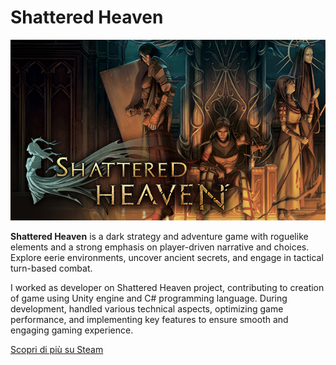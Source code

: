# Shattered Heaven

![Shattered Heaven Banner](Shattered_Heaven/main.jpg)

**Shattered Heaven** is a dark strategy and adventure game with roguelike elements and a strong emphasis on player-driven narrative and choices. Explore eerie environments, uncover ancient secrets, and engage in tactical turn-based combat.

I worked as developer on Shattered Heaven project, contributing to creation of game using Unity engine and C# programming language. During development, handled various technical aspects, optimizing game performance, and implementing key features to ensure smooth and engaging gaming experience.

[Scopri di più su Steam](https://store.steampowered.com/app/1454000/Shattered_Heaven/)
